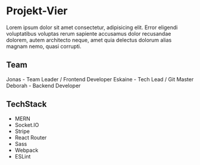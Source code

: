 # Projekt-Vier

Lorem ipsum dolor sit amet consectetur, adipisicing elit. Error eligendi voluptatibus voluptas rerum sapiente accusamus dolor recusandae dolorem, autem architecto neque, amet quia delectus dolorum alias magnam nemo, quasi corrupti.

## Team

Jonas - Team Leader / Frontend Developer
Eskaine - Tech Lead / Git Master
Deborah - Backend Developer

## TechStack

- MERN
- Socket.IO
- Stripe
- React Router
- Sass
- Webpack
- ESLint
